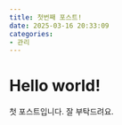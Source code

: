 ```yaml
---
title: 첫번째 포스트!
date: 2025-03-16 20:33:09
categories:
- 관리
---
```


# Hello world!

첫 포스트입니다. 잘 부탁드려요.
